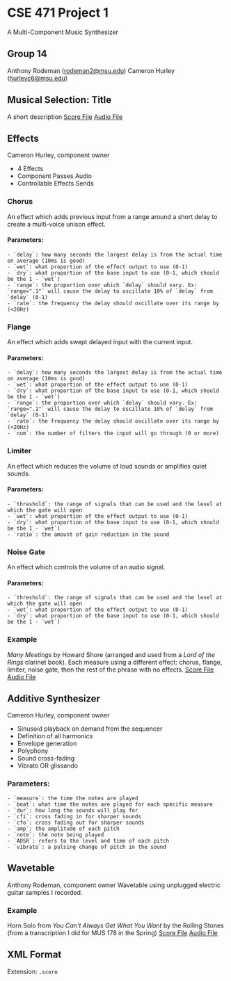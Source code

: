 # CSE 471 Project 1
A Multi-Component Music Synthesizer


## Group 14
Anthony Rodeman (rodeman2@msu.edu)
Cameron Hurley (hurleyc6@msu.edu)

## Musical Selection: Title
A short description
[Score File](title.score)
[Audio File](title.wav)

## Effects
Cameron Hurley, component owner
- 4 Effects
- Component Passes Audio
- Controllable Effects Sends

### Chorus
An effect which adds previous input from a range around a short delay to create a multi-voice unison effect. 
#### Parameters:
	- `delay`: how many seconds the largest delay is from the actual time on average (10ms is good)
	- `wet`: what proportion of the effect output to use (0-1)
	- `dry`: what proportion of the base input to use (0-1, which should be the 1 - `wet`)
	- `range`: the proportion over which `delay` should vary. Ex: `range=".1"` will cause the delay to oscillate 10% of `delay` from `delay` (0-1)
	- `rate`: the frequency the delay should oscillate over its range by (<20Hz)

### Flange
An effect which adds swept delayed input with the current input.
#### Parameters:
	- `delay`: how many seconds the largest delay is from the actual time on average (10ms is good)
	- `wet`: what proportion of the effect output to use (0-1)
	- `dry`: what proportion of the base input to use (0-1, which should be the 1 - `wet`)
	- `range`: the proportion over which `delay` should vary. Ex: `range=".1"` will cause the delay to oscillate 10% of `delay` from `delay` (0-1)
	- `rate`: the frequency the delay should oscillate over its range by (<20Hz)
	- `num`: the number of filters the input will go through (0 or more)

### Limiter
An effect which reduces the volume of loud sounds or amplifies quiet sounds.
#### Parameters:
	- `threshold`: the range of signals that can be used and the level at which the gate will open
	- `wet`: what proportion of the effect output to use (0-1)
	- `dry`: what proportion of the base input to use (0-1, which should be the 1 - `wet`)
	- `ratio`: the amount of gain reduction in the sound
	
### Noise Gate
An effect which controls the volume of an audio signal.
#### Parameters:
	- `threshold`: the range of signals that can be used and the level at which the gate will open
	- `wet`: what proportion of the effect output to use (0-1)
	- `dry`: what proportion of the base input to use (0-1, which should be the 1 - `wet`)

### Example
*Many Meetings* by Howard Shore (arranged and used from a *Lord of the Rings* clarinet book).
Each measure using a different effect: chorus, flange, limiter, noise gate, then the rest of the phrase with no effects.
[Score File](effects-example.score)
[Audio File](effects-example.wav)

## Additive Synthesizer
Cameron Hurley, component owner
- Sinusoid playback on demand from the sequencer
- Definition of all harmonics
- Envelope generation
- Polyphony
- Sound cross-fading
- Vibrato OR glissando

### Parameters:
	- `measure`: the time the notes are played
	- `beat`: what time the notes are played for each specific measure
	- `dur`: how long the sounds will play for
	- `cfi`: cross fading in for sharper sounds
	- `cfo`: cross fading out for sharper sounds
	- `amp`: the amplitude of each pitch
	- `note`: the note being played
	- `ADSR`: refers to the level and time of each pitch
	- `vibrato`: a pulsing change of pitch in the sound

## Wavetable
Anthony Rodeman, component owner
Wavetable using unplugged electric guitar samples I recorded.

### Example
Horn Solo from *You Can't Always Get What You Want* by the Rolling Stones (from a transcription I did for MUS 178 in the Spring)
[Score File](wavetable-example.score)
[Audio File](wavetable-example.wav)

## XML Format
Extension: `.score`
